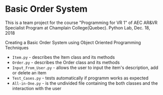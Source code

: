 # Basic Order System #
This is a team project for the course "Programming for VR 1" of AEC AR&VR Specialist Program at Champlain College(Quebec).
Python Lab, Dec. 18, 2018

Creating a Basic Order System using Object Oriented Programming Techniques

- `Item.py` - describes the Item class and its methods
- `Order.py` - describes the Order class and its methods
- `Input_From_User.py` - allows the user to input the item's description, add or delete an item
- `Test_Cases.py` - tests automatically if programm works as expected
- `All-in-One.py` - is the undivided file containing the both classes and the interaction with the user


